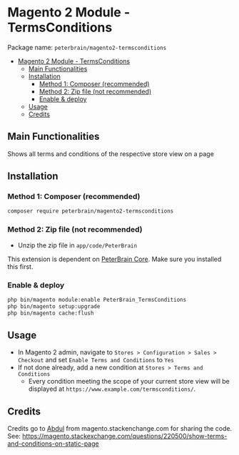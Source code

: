 # Magento 2 Module - TermsConditions

Package name: `peterbrain/magento2-termsconditions`

- [Magento 2 Module - TermsConditions](#magento-2-module---termsconditions)
  - [Main Functionalities](#main-functionalities)
  - [Installation](#installation)
    - [Method 1: Composer (recommended)](#method-1-composer-recommended)
    - [Method 2: Zip file (not recommended)](#method-2-zip-file-not-recommended)
    - [Enable & deploy](#enable--deploy)
  - [Usage](#usage)
  - [Credits](#credits)

## Main Functionalities

Shows all terms and conditions of the respective store view on a page

## Installation

### Method 1: Composer (recommended)

```bash
composer require peterbrain/magento2-termsconditions
```

### Method 2: Zip file (not recommended)

- Unzip the zip file in `app/code/PeterBrain`

This extension is dependent on [PeterBrain Core](https://github.com/PeterBrain/magento2-peterbrain-core). Make sure you installed this first.

### Enable & deploy

```bash
php bin/magento module:enable PeterBrain_TermsConditions
php bin/magento setup:upgrade
php bin/magento cache:flush
```

## Usage

- In Magento 2 admin, navigate to `Stores > Configuration > Sales > Checkout` and set `Enable Terms and Conditions` to `Yes`
- If not done already, add a new condition at `Stores > Terms and Conditions`
  - Every condition meeting the scope of your current store view will be displayed at `https://www.example.com/termsconditions/`.

## Credits

Credits go to [Abdul](https://magento.stackexchange.com/users/31184/abdul) from magento.stackenchange.com for sharing the code. See: <https://magento.stackexchange.com/questions/220500/show-terms-and-conditions-on-static-page>
